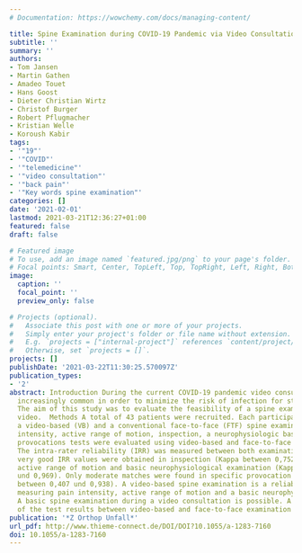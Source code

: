 ```yaml
---
# Documentation: https://wowchemy.com/docs/managing-content/

title: Spine Examination during COVID-19 Pandemic via Video Consultation
subtitle: ''
summary: ''
authors:
- Tom Jansen
- Martin Gathen
- Amadeo Touet
- Hans Goost
- Dieter Christian Wirtz
- Christof Burger
- Robert Pflugmacher
- Kristian Welle
- Koroush Kabir
tags:
- '"19"'
- '"COVID"'
- '"telemedicine"'
- '"video consultation"'
- '"back pain"'
- '"Key words spine examination"'
categories: []
date: '2021-02-01'
lastmod: 2021-03-21T12:36:27+01:00
featured: false
draft: false

# Featured image
# To use, add an image named `featured.jpg/png` to your page's folder.
# Focal points: Smart, Center, TopLeft, Top, TopRight, Left, Right, BottomLeft, Bottom, BottomRight.
image:
  caption: ''
  focal_point: ''
  preview_only: false

# Projects (optional).
#   Associate this post with one or more of your projects.
#   Simply enter your project's folder or file name without extension.
#   E.g. `projects = ["internal-project"]` references `content/project/deep-learning/index.md`.
#   Otherwise, set `projects = []`.
projects: []
publishDate: '2021-03-22T11:30:25.570097Z'
publication_types:
- '2'
abstract: Introduction During the current COVID-19 pandemic video consultations are
  increasingly common in order to minimize the risk of infection for staff and patients.
  The aim of this study was to evaluate the feasibility of a spine examination via
  video.  Methods A total of 43 patients were recruited. Each participant underwent
  a video-based (VB) and a conventional face-to-face (FTF) spine examination. Pain
  intensity, active range of motion, inspection, a neurophysiologic basic exam and
  provocations tests were evaluated using video-based and face-to-face methods.  Results
  The intra-rater reliability (IRR) was measured between both examinations. Good to
  very good IRR values were obtained in inspection (Kappa between 0,752 und 0,944),
  active range of motion and basic neurophysiological examination (Kappa between 0,659
  und 0,969). Only moderate matches were found in specific provocation tests (Kappa
  between 0,407 und 0,938). A video-based spine examination is a reliable tool for
  measuring pain intensity, active range of motion and a basic neurophysiologic exam.  Conclusion
  A basic spine examination during a video consultation is possible. A good agreement
  of the test results between video-based and face-to-face examination could be found.
publication: '*Z Orthop Unfall*'
url_pdf: http://www.thieme-connect.de/DOI/DOI?10.1055/a-1283-7160
doi: 10.1055/a-1283-7160
---
```

